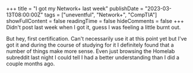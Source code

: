+++
title = "I got my Network+ last week"
publishDate = "2023-03-13T08:00:00Z"
tags = ["uneventful", "Network+", "CompTIA"]
showFullContent = false
readingTime = false
hideComments = false
+++
Didn't post last week when I got it, guess I was feeling a little burnt out.

But hey, first certification. Can't necessarily use it at this point yet but I've got it and during the course of studying for it I definitely found that a number of things make more sense. Even just browsing the Homelab subreddit last night I could tell I had a better understanding than I did a couple months ago.